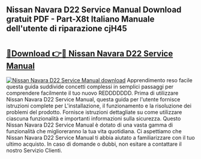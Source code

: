 ## Nissan Navara D22 Service Manual Download gratuit PDF - Part-X8t Italiano Manuale dell'utente di riparazione cjH45

# <h2><a href="http://dfe4gjt.blite.top/?on=Nissan+Navara+D22+Service+Manual">🔗Download 👉🔴 Nissan Navara D22 Service Manual</a></h2>

[![Nissan Navara D22 Service Manual download](https://i.imgur.com/lujVjoI.png)](http://dfe4gjt.blite.top/?on=Nissan+Navara+D22+Service+Manual)
Apprendimento reso facile questa guida suddivide concetti complessi in semplici passaggi per comprendere facilmente il tuo nuovo REDDDDDDD. Prima di utilizzare Nissan Navara D22 Service Manual, questa guida per l'utente fornisce istruzioni complete per L'installazione, il funzionamento e la risoluzione dei problemi del prodotto. Fornisce istruzioni dettagliate su come utilizzare ciascuna funzionalità e importanti informazioni sulla sicurezza. Questo Nissan Navara D22 Service Manual è dotato di una vasta gamma di funzionalità che miglioreranno la tua vita quotidiana. Ci aspettiamo che Nissan Navara D22 Service Manual ti abbia aiutato a familiarizzare con il tuo ultimo acquisto. In caso di domande o dubbi, non esitare a contattare il nostro Servizio Clienti.
